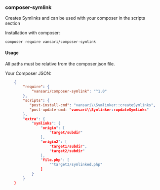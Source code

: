 ### composer-symlink
Creates Symlinks and can be used with your composer in the scripts section

Installation with composer:

```composer
composer require vansari/composer-symlink
```

#### Usage

All paths must be relative from the composer.json file.

Your Composer JSON:
 ```json
     {
         "require": {
             "vansari/composer-symlink": "^1.0"
         },
         "scripts": {
            "post-install-cmd": "vansari\\Symlinker::createSymlinks",
            "post-update-cmd: "vansari\\Symlinker::updateSymlinks"
         },
         "extra": {
             "symlinks": {
                 "origin": [
                     "target/subdir"
                 ],
                 "origin2": [
                     "target1/subdir",
                     "target2/subdir"
                 ],
                 "file.php": [
                     ""target3/symlinked.php"
                 ]
             }
         }
     }
 ```
